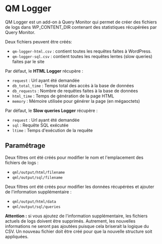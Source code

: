 # QM Logger
QM Logger est un add-on à Query Monitor qui permet de créer des fichiers de logs dans WP_CONTENT_DIR contenant des statistiques récupérées par Query Monitor.

Deux fichiers peuvent être créés:

- `qm-logger-html.csv` : contient toutes les requêtes faites à WordPress.
- `qm-logger-sql.csv`  : contient toutes les requêtes lentes (slow queries) faites par le site

Par défaut, le **HTML Logger** récupère :

- `request` : Url ayant été demandée
- `db_total_time` : Temps total des accès à la base de données
- `db_requests` : Nombre de requêtes faites à la base de données
- `html_time` : Temps de génération de la page HTML
- `memory` : Mémoire utilisée pour générer la page (en mégaoctets)

Par défaut, le **Slow queries Logger** récupère :

- `request` : Url ayant été demandée
- `sql` : Requête SQL exécutée
- `ltime` : Temps d'exécution de la requête


## Paramétrage

Deux filtres ont été créés pour modifier le nom et l'emplacement des fichiers de logs :

- `qml/output/html/filename`
- `qml/output/sql/filename`

Deux filtres ont été créés pour modifier les données récupérées et ajouter de l'information supplémentaire :

- `qml/output/html/data`
- `qml/output/sql/queries`

**Attention :** si vous ajoutez de l'information supplémentaire, les fichiers actuels de logs doivent être supprimés. Autrement, 
les nouvelles informations ne seront pas ajoutées puisque cela briserait la logique du CSV. Un nouveau fichier doit être créé
pour que la nouvelle structure soit appliquées.
